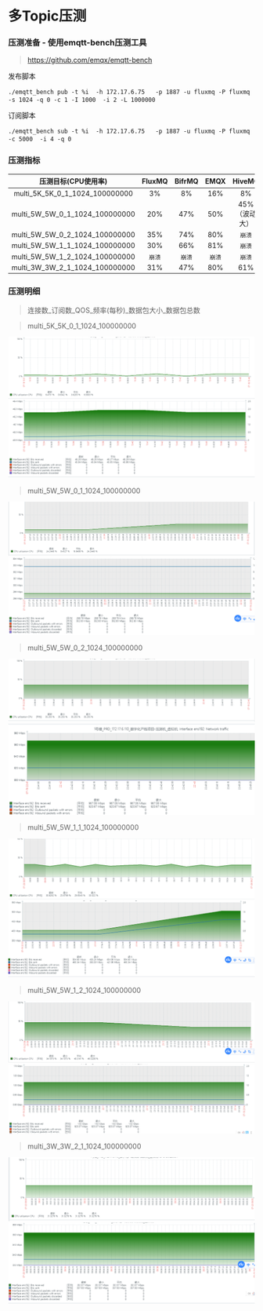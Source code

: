 # 多Topic压测


### 压测准备 - 使用emqtt-bench压测工具
>https://github.com/emqx/emqtt-bench

发布脚本
```
./emqtt_bench pub -t %i  -h 172.17.6.75   -p 1887 -u fluxmq -P fluxmq -s 1024 -q 0 -c 1 -I 1000  -i 2 -L 1000000
```

订阅脚本
```订阅
./emqtt_bench sub -t %i  -h 172.17.6.75   -p 1887 -u fluxmq -P fluxmq -c 5000  -i 4 -q 0
```

### 压测指标

<div class="table-1">

|          压测目标(CPU使用率)          | FluxMQ | BifrMQ | EMQX |  HiveMQ  |
|:------------------------------:|:------:|:------:|:----:|:--------:|
| multi_5K_5K_0_1_1024_100000000 |   3%   |   8%   | 16%  |    8%    |
| multi_5W_5W_0_1_1024_100000000 |  20%   |  47%   | 50%  | 45%（波动大） |
| multi_5W_5W_0_2_1024_100000000 |  35%   |  74%   | 80%  |   `崩溃`   |
| multi_5W_5W_1_1_1024_100000000 |  30%   |  66%   | 81%  |   `崩溃`   |
| multi_5W_5W_1_2_1024_100000000 |  `崩溃`  |  `崩溃`  | `崩溃` |   `崩溃`   |
| multi_3W_3W_2_1_1024_100000000 |  31%   |  47%   | 80%  |   61%    |

</div>

### 压测明细
>连接数_订阅数_QOS_频率(每秒)_数据包大小_数据包总数

>multi_5K_5K_0_1_1024_100000000

![multi_1.png](../../../assets/images/test/multi_1.png)
![multi_2.png](../../../assets/images/test/multi_2.png)

> multi_5W_5W_0_1_1024_100000000

![multi_3.png](../../../assets/images/test/multi_3.png)
![multi_4.png](../../../assets/images/test/multi_4.png)

> multi_5W_5W_0_2_1024_100000000

![multi_5.png](../../../assets/images/test/multi_5.png)
![multi_6.png](../../../assets/images/test/multi_6.png)

> multi_5W_5W_1_1_1024_100000000

![multi_7.png](../../../assets/images/test/multi_7.png)
![multi_8.png](../../../assets/images/test/multi_8.png)

> multi_5W_5W_1_2_1024_100000000

![multi_9.png](../../../assets/images/test/multi_9.png)
![multi_10.png](../../../assets/images/test/multi_10.png)

> multi_3W_3W_2_1_1024_100000000

![multi_11.png](../../../assets/images/test/multi_11.png)
![multi_12.png](../../../assets/images/test/multi_12.png)